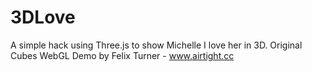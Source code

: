 <h1>3DLove</h1>
A simple hack using Three.js to show Michelle I love her in 3D.  
Original Cubes WebGL Demo by Felix Turner - <a href="www.airtight.cc">www.airtight.cc</a>

